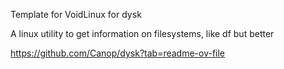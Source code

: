 Template for VoidLinux for dysk

A linux utility to get information on filesystems, like df but better

https://github.com/Canop/dysk?tab=readme-ov-file
